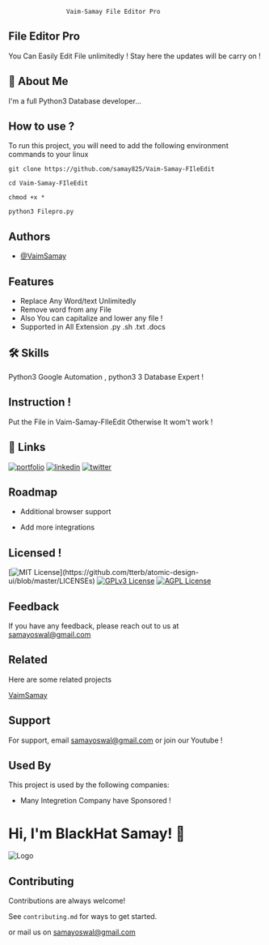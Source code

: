                     Vaim-Samay File Editor Pro
## File Editor Pro

You Can Easily Edit File unlimitedly ! Stay here the updates will be
carry on 
! 


## 🚀 About Me
I'm a full Python3 Database developer...


## How to use ?

To run this project, you will need to add the following environment commands to your linux

`git clone https://github.com/samay825/Vaim-Samay-FIleEdit`

`cd Vaim-Samay-FIleEdit`

`chmod +x *`

`python3 Filepro.py`


## Authors

- [@VaimSamay](https://www.github.com/samay825)


## Features

- Replace Any Word/text Unlimitedly
- Remove word from any File 
- Also You can capitalize and lower any file !
- Supported in All Extension .py .sh .txt .docs 

## 🛠 Skills
Python3 Google Automation , python3 3 Database Expert ! 



## Instruction ! 

Put the File in Vaim-Samay-FIleEdit Otherwise It wom't work ! 

    
## 🔗 Links
[![portfolio](https://img.shields.io/badge/my_portfolio-000?style=for-the-badge&logo=ko-fi&logoColor=white)](https://github.com/samay825/)
[![linkedin](https://img.shields.io/badge/linkedin-0A66C2?style=for-the-badge&logo=linkedin&logoColor=white)](https://github.com/samay825/)
[![twitter](https://img.shields.io/badge/twitter-1DA1F2?style=for-the-badge&logo=twitter&logoColor=white)](https://github.com/samay825/)


## Roadmap

- Additional browser support

- Add more integrations


## Licensed !


[![MIT License](https://img.shields.io/apm/l/atomic-design-ui.svg?)](https://github.com/tterb/atomic-design-ui/blob/master/LICENSEs)
[![GPLv3 License](https://img.shields.io/badge/License-GPL%20v3-yellow.svg)](https://opensource.org/licenses/)
[![AGPL License](https://img.shields.io/badge/license-AGPL-blue.svg)](http://www.gnu.org/licenses/agpl-3.0)


## Feedback

If you have any feedback, please reach out to us at samayoswal@gmail.com


## Related

Here are some related projects

[VaimSamay](https://github.com/VaimpierOfficial)


## Support

For support, email samayoswal@gmail.com or join our Youtube !


## Used By

This project is used by the following companies:


- Many Integretion Company have Sponsored ! 


# Hi, I'm BlackHat Samay! 👋


![Logo](https://dev-to-uploads.s3.amazonaws.com/uploads/articles/th5xamgrr6se0x5ro4g6.png)


## Contributing

Contributions are always welcome!

See `contributing.md` for ways to get started.

or mail us on samayoswal@gmail.com
